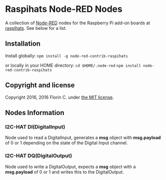 # Raspihats Node-RED Nodes

A collection of [Node-RED](http://nodered.org) nodes for the Raspberry Pi add-on boards at [raspihats](http://raspihats.com). See below for a list.

## Installation

Install globally:
`npm install -g node-red-contrib-raspihats`

or locally in your HOME directory:
`cd $HOME/.node-red`
`npm install node-red-contrib-raspihats`

## Copyright and license

Copyright 2016, 2016 Florin C. under [the MIT license](LICENSE).

## Nodes Information

### I2C-HAT DI(DigitalInput)
Node used to read a DigitalInput, generates a **msg** object with **msg.payload** of 0 or 1 depending on the state of the Digital Input channel.

### I2C-HAT DQ(DigitalOutput)
Node used to write a DigitalOutput, expects a **msg** object with a **msg.payload** of 0 or 1 and writes this to the DigitalOutput.


